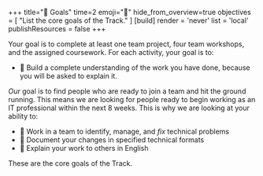 +++
title="🎯 Goals"
time=2
emoji="🎯"
hide_from_overview=true
objectives = [
  "List the core goals of the Track."
]
[build]
  render = 'never'
  list = 'local'
  publishResources = false
+++

Your goal is to complete at least one team project, four team workshops, and the assigned coursework. For each activity, your goal is to:

- 🎯 Build a complete understanding of the work you have done, because you will be asked to explain it.

_Our_ goal is to find people who are ready to join a team and hit the ground running. This means we are looking for people ready to begin working as an IT professional within the next 8 weeks. This is why we are looking at your ability to:

- 🎯 Work in a team to identify, manage, and _fix_ technical problems
- 🎯 Document your changes in specified technical formats
- 🎯 Explain your work to others in English

These are the core goals of the Track.

